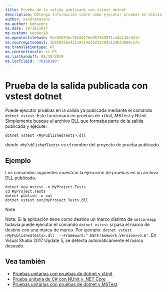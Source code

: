 ```yaml
---
title: Prueba de la salida publicada con vstest dotnet
description: Obtenga información sobre cómo ejecutar pruebas en bibliotecas publicadas en lugar de código fuente, con el comando dotnet vstest.
author: kendrahavens
ms.author: kehavens
ms.date: 10/18/2017
ms.custom: seodec18
ms.openlocfilehash: 9ac03053bc762d0176e087545871ca8a145cd41e
ms.sourcegitcommit: 1b020356e421a9314dd525539da12463d980ce7a
ms.translationtype: HT
ms.contentlocale: es-ES
ms.lasthandoff: 08/30/2019
ms.locfileid: "70168290"
---
```

# <a name="test-published-output-with-dotnet-vstest"></a>Prueba de la salida publicada con vstest dotnet

Puede ejecutar pruebas en la salida ya publicada mediante el comando `dotnet vstest`. Esto funcionará en pruebas de xUnit, MSTest y NUnit. Simplemente busque el archivo DLL que formaba parte de la salida publicada y ejecute:

```console
dotnet vstest <MyPublishedTests>.dll
```

donde `<MyPublishedTests>` es el nombre del proyecto de prueba publicado.

## <a name="example"></a>Ejemplo

Los comandos siguientes muestran la ejecución de pruebas en un archivo DLL publicado.

```console
dotnet new mstest -o MyProject.Tests
cd MyProject.Tests
dotnet publish -o out
dotnet vstest out/MyProject.Tests.dll
```

> [!NOTE]
> Nota: Si la aplicación tiene como destino un marco distinto de `netcoreapp` todavía puede ejecutar el comando `dotnet vstest` si pasa el marco de destino con una marca de marco. Por ejemplo: `dotnet vstest <MyPublishedTests>.dll  --Framework:".NETFramework,Version=v4.6"`. En Visual Studio 2017 Update 5, se detecta automáticamente el marco deseado.

## <a name="see-also"></a>Vea también

- [Pruebas unitarias con pruebas de dotnet y xUnit](unit-testing-with-dotnet-test.md)
- [Prueba unitaria de C# con NUnit y .NET Core](unit-testing-with-nunit.md)
- [Pruebas unitarias con pruebas de dotnet y MSTest](unit-testing-with-mstest.md)

